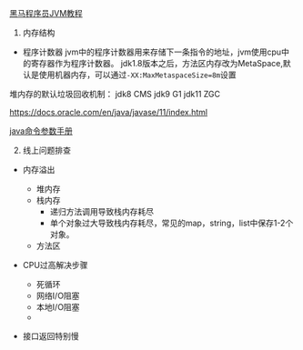 [黑马程序员JVM教程](https://www.bilibili.com/video/BV1yE411Z7AP?spm_id_from=333.999.0.0)
1. 内存结构
- 程序计数器
jvm中的程序计数器用来存储下一条指令的地址，jvm使用cpu中的寄存器作为程序计数器。
jdk1.8版本之后，方法区内存改为MetaSpace,默认是使用机器内存，可以通过`-XX:MaxMetaspaceSize=8m`设置 

堆内存的默认垃圾回收机制：
jdk8 CMS 
jdk9 G1
jdk11 ZGC 

https://docs.oracle.com/en/java/javase/11/index.html


[java命令参数手册](https://docs.oracle.com/en/java/javase/11/tools/java.html#GUID-BE93ABDC-999C-4CB5-A88B-1994AAAC74D5)


2. 线上问题排查
- 内存溢出
    - 堆内存
    - 栈内存
        - 递归方法调用导致栈内存耗尽
        - 单个对象过大导致栈内存耗尽，常见的map，string，list中保存1-2个对象。
    - 方法区
- CPU过高解决步骤

    - 死循环
    - 网络I/O阻塞
    - 本地I/O阻塞
    - 
- 接口返回特别慢


